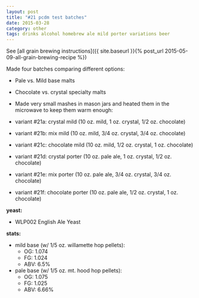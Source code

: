 ```yaml
---
layout: post
title: "#21 pcdm test batches"
date: 2015-03-28
category: other
tags: drinks alcohol homebrew ale mild porter variations beer
---
```

See  [all grain brewing instructions]({{ site.baseurl }}{% post_url 2015-05-09-all-grain-brewing-recipe %})

Made four batches comparing different options:
* Pale vs. Mild base malts
* Chocolate vs. crystal specialty malts

* Made very small mashes in mason jars and heated them in the microwave to keep them warm enough:

* variant #21a: crystal mild (10 oz. mild, 1 oz. crystal, 1/2 oz. chocolate)
* variant #21b: mix mild (10 oz. mild, 3/4 oz. crystal, 3/4 oz. chocolate)
* variant #21c: chocolate mild (10 oz. mild, 1/2 oz. crystal, 1 oz. chocolate)
* variant #21d: crystal porter (10 oz. pale ale, 1 oz. crystal, 1/2 oz. chocolate)
* variant #21e: mix porter (10 oz. pale ale, 3/4 oz. crystal, 3/4 oz. chocolate)
* variant #21f: chocolate porter (10 oz. pale ale, 1/2 oz. crystal, 1 oz. chocolate)

**yeast:**
* WLP002 English Ale Yeast

**stats:**
* mild base (w/ 1/5 oz. willamette hop pellets):
  * OG: 1.074
  * FG: 1.024
  * ABV: 6.5%
* pale base (w/ 1/5 oz. mt. hood hop pellets):
  * OG: 1.075
  * FG: 1.025
  * ABV: 6.66%
